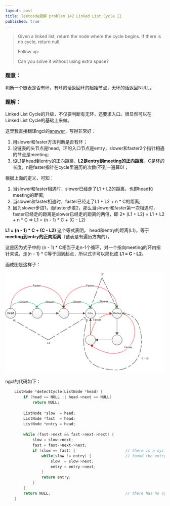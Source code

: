 ```yaml
---
layout: post
title: leetcode题解 problem 142 Linked List Cycle II 
published: true
---
```

> 
> Given a linked list, return the node where the cycle begins. If there is no cycle, return null.
> 
> Follow up:
> 
> Can you solve it without using extra space?

### 题意：

判断一个链表是否有环，有环的话返回环的起始节点，无环的话返回NULL。

### 题解：

Linked List Cycle的升级，不仅要判断有无环，还要求入口。很显然可以在Linked List Cycle的基础上来做。

这里我直接翻译ngcl的[answer](https://leetcode.com/discuss/16567/concise-solution-using-with-detailed-alogrithm-description "answer")，写得非常好：


1. 用slower和faster方法判断是否有环；
2. 设链表的头节点是head，环的入口节点是entry，slower和faster2个指针相遇的节点是meeting;
3. 设L1是head到entry的正向距离，**L2是entry到meeting的正向距离**，C是环的长度，n是faster指针在cycle里遍历的次数(不到一遍算0)；

根据上面的定义，可知：

1. 当slower和faster相遇时，slower已经走了L1 + L2的距离，也即head和meeting的距离;
2. 当slower和faster相遇时，faster已经走了L1 + L2 + n * C的距离;
3. 因为slower步进1，而faster步进2，那么当slower和faster第一次相遇时，faster已经走的距离是slower已经走的距离的两倍，即 2* (L1 + L2) = L1 + L2 + n * C => L1 = (n - 1) * C + (C - L2)

**L1 = (n - 1) * C + (C - L2)** 这个等式表明， head和entry的距离(L1)，等于**meeting到entry的正向距离**（链表是有遍历方向的）。

这是因为式子中的 (n - 1) * C相当于走n-1个循环，对一个指向meeting的环内指针来说，走(n - 1) * C等于回到起点，所以式子可以简化成 **L1 = C - L2**。

画成图是这样子：

![1.png](../images/2015.7/2.png)

ngcl的代码如下：

```c
	ListNode *detectCycle(ListNode *head) {
	    if (head == NULL || head->next == NULL)
	        return NULL;
	
	    ListNode *slow  = head;
	    ListNode *fast  = head;
	    ListNode *entry = head;
	
	    while (fast->next && fast->next->next) {
	        slow = slow->next;
	        fast = fast->next->next;
	        if (slow == fast) {                      // there is a cycle
	            while(slow != entry) {               // found the entry location
	                slow  = slow->next;
	                entry = entry->next;
	            }
	            return entry;
	        }
	    }
	    return NULL;                                 // there has no cycle
	}

```
